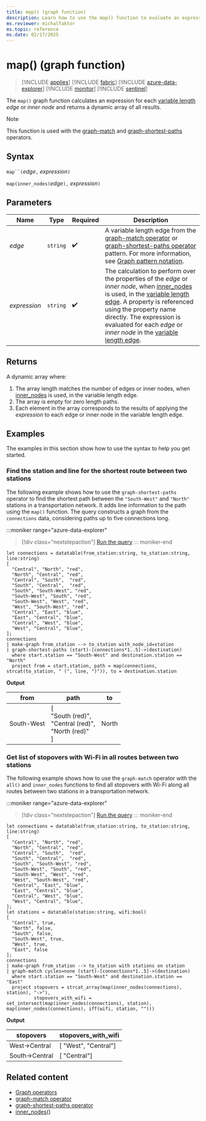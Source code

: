 ```yaml
---
title: map() (graph function)
description: Learn how to use the map() function to evaluate an expression over the elements of a variable length edge.
ms.reviewer: michalfaktor
ms.topic: reference
ms.date: 02/17/2025
---
```

# map() (graph function)

> [!INCLUDE [applies](../includes/applies-to-version/applies.md)] [!INCLUDE [fabric](../includes/applies-to-version/fabric.md)] [!INCLUDE [azure-data-explorer](../includes/applies-to-version/azure-data-explorer.md)] [!INCLUDE [monitor](../includes/applies-to-version/monitor.md)] [!INCLUDE [sentinel](../includes/applies-to-version/sentinel.md)]

The `map()` graph function calculates an expression for each [variable length](graph-match-operator.md#variable-length-edge) *edge* or *inner node* and returns a dynamic array of all results.

> [!NOTE]
> This function is used with the [graph-match](graph-match-operator.md) and [graph-shortest-paths](graph-shortest-paths-operator.md) operators.

## Syntax

`map``(`*edge*`,` *expression*`)`

`map(inner_nodes(`*edge*`),` *expression*`)`

## Parameters

| Name | Type | Required | Description |
|--|--|--|--|
| *edge* | `string` |  :heavy_check_mark: | A variable length edge from the [graph-match operator](graph-match-operator.md) or [graph-shortest-paths operator](graph-shortest-paths-operator.md) pattern. For more information, see [Graph pattern notation](./graph-match-operator.md#graph-pattern-notation).|
| *expression* | `string` |  :heavy_check_mark: | The calculation to perform over the properties of the *edge* or *inner node*, when [inner_nodes](inner_nodes-graph-function.md) is used, in the [variable length edge](./graph-match-operator.md#variable-length-edge). A property is referenced using the property name directly. The expression is evaluated for each *edge* or *inner node* in the [variable length edge](./graph-match-operator.md#variable-length-edge). |

## Returns

A dynamic array where:

1. The array length matches the number of edges or inner nodes, when [inner_nodes](inner_nodes-graph-function.md) is used, in the variable length edge.
1. The array is empty for zero length paths.
1. Each element in the array corresponds to the results of applying the *expression* to each edge or inner node in the variable length edge.

## Examples

The examples in this section show how to use the syntax to help you get started.

### Find the station and line for the shortest route between two stations

The following example shows how to use the `graph-shortest-paths` operator to find the shortest path between the `"South-West"` and `"North"` stations in a transportation network. It adds line information to the path using the `map()` function. The query constructs a graph from the `connections` data, considering paths up to five connections long.

:::moniker range="azure-data-explorer"
> [!div class="nextstepaction"]
> <a href="https://dataexplorer.azure.com/clusters/help/databases/Samples?query=H4sIAAAAAAAAA3VSvU7DMBDe8xQnTzGKIzGwgNIFsbIwMFRV5CamMSR2ZLvqwsNzcZJyJkVezt%2FP3dl3vQrQWGNUE7Q1HipoZcBz7FX%2B4exQe7wh8%2BiD0%2BZUQLAbqNdGLRcO2R4yAPasTHCyZwWwV%2BtCNwVOtayYyCtCVJH8a32z5yik9IoR3U06BuJd%2BZCmT%2FGr%2FD%2FBNkFivVGA9P8iZ%2FLYn9XCrhBREZaga%2BKZpYU31uzwBBmdYvYNg%2FxS4uTk2AGdIwixIzOEiw5dbWyrat1WC4juaBS%2Bw0FhUTHK0HnIkXeBiz0pdXdflg8Hsctb1GkT%2FRybvXTKKYiGcq1VVcmngTQtEFuim1cEE43OfmKt%2BAjcziRjAVNjiA5yzElTBcpcI0P%2B%2B1D8K8jZvKsYc8b5tMvTvm87%2BAFjHgo5FQMAAA%3D%3D" target="_blank">Run the query</a>
::: moniker-end

```kusto
let connections = datatable(from_station:string, to_station:string, line:string) 
[ 
  "Central", "North", "red",
  "North", "Central", "red", 
  "Central", "South",  "red", 
  "South", "Central",  "red", 
  "South", "South-West", "red", 
  "South-West", "South", "red", 
  "South-West", "West", "red", 
  "West", "South-West", "red", 
  "Central", "East", "blue", 
  "East", "Central", "blue", 
  "Central", "West", "blue",
  "West", "Central", "blue",
]; 
connections 
| make-graph from_station --> to_station with_node_id=station
| graph-shortest-paths (start)-[connections*1..5]->(destination)
  where start.station == "South-West" and destination.station == "North"
  project from = start.station, path = map(connections, strcat(to_station, " (", line, ")")), to = destination.station
```

**Output**

from|path|to|
|---|---|---|
South-West|[<br>  "South (red)",<br>  "Central (red)",<br>  "North (red)"<br>]|North|

### Get list of stopovers with Wi-Fi in all routes between two stations

The following example shows how to use the `graph-match` operator with the `all()` and `inner_nodes` functions to find all stopovers with Wi-Fi along all routes between two stations in a transportation network.

:::moniker range="azure-data-explorer"
> [!div class="nextstepaction"]
> <a href="https://dataexplorer.azure.com/clusters/help/databases/Samples?query=H4sIAAAAAAAAA41SPW%2BDMBTc%2BRVPTLjCkTp0SUWWqmuXDh2iCDlggltjI%2BM0itQf32cHU0PSqrDYd%2B%2FufVlyC5VWildWaDVAATWz%2BO8lzxqju3LAGzLrwRqhDjlYfQVJofh4IZBsIQFIn7iyhsk0h%2FRFG9u6g%2BF1mjtyQqIoTy6lr%2FroA2M6YFHcTdof6Bsf7Nx%2Bjk%2FhvwVcG8ykNxJE9T%2BzC7mXRz6yAYqiIjZCg%2FGFjRNfSZPdIyQSNzluZr7G5bpOohHrvdbyxrKsOfLZihomhwsSJrVAwgAm5fI%2BNuxlWGgSv7bkCzr2wenBsL6F%2BL0BpZvorWHRtv1pD4HxjA5eTDtmqxaqcyX5UCitOLjGjSV0G2W8u1%2BtHnZ0k9VYpVDegmCVp5YbDl6wCimLYtYiMFVDJJvF%2BSbRpzf6HVOhk%2B71JzduEzj3itmSGcPOWcf6TGA5plQazbKoNpKHpvCU0k1K3PzCNzmWbhSlW6Lz5rYUyiKMJv82%2FztONE3m7CcFVpMSQr4BgxtWvisEAAA%3D" target="_blank">Run the query</a>
::: moniker-end

```kusto
let connections = datatable(from_station:string, to_station:string, line:string) 
[ 
  "Central", "North", "red",
  "North", "Central", "red", 
  "Central", "South",  "red", 
  "South", "Central",  "red", 
  "South", "South-West", "red", 
  "South-West", "South", "red", 
  "South-West", "West", "red", 
  "West", "South-West", "red", 
  "Central", "East", "blue", 
  "East", "Central", "blue", 
  "Central", "West", "blue",
  "West", "Central", "blue",
]; 
let stations = datatable(station:string, wifi:bool) 
[ 
  "Central", true,
  "North", false,
  "South", false,
  "South-West", true,
  "West", true,
  "East", false
];
connections 
| make-graph from_station --> to_station with stations on station
| graph-match cycles=none (start)-[connections*1..5]->(destination)
  where start.station == "South-West" and destination.station == "East"
  project stopovers = strcat_array(map(inner_nodes(connections), station), "->"),
          stopovers_with_wifi = set_intersect(map(inner_nodes(connections), station), map(inner_nodes(connections), iff(wifi, station, "")))
```

**Output**

|stopovers|stopovers_with_wifi|
|---|---|
| West->Central  | [ "West", "Central"] |
| South->Central | [ "Central"] |

## Related content

* [Graph operators](graph-operators.md)
* [graph-match operator](graph-match-operator.md)
* [graph-shortest-paths operator](graph-shortest-paths-operator.md)
* [inner_nodes()](inner_nodes-graph-function.md)
